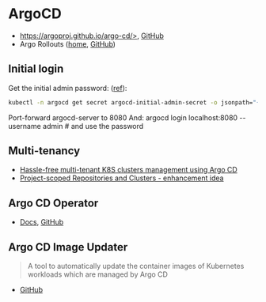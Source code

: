 # ArgoCD

* https://argoproj.github.io/argo-cd/>, [GitHub](https://github.com/argoproj/argo-cd/)
* Argo Rollouts ([home](https://argoproj.github.io/argo-rollouts/), [GitHub](https://github.com/argoproj/argo-rollouts))

## Initial login

Get the initial admin password: ([ref](https://argoproj.github.io/argo-cd/getting_started/#4-login-using-the-cli)):
```bash
kubectl -n argocd get secret argocd-initial-admin-secret -o jsonpath="{.data.password}" | base64 -d
```

Port-forward argocd-server to 8080
And: argocd login localhost:8080 --username admin # and use the password

## Multi-tenancy

* [Hassle-free multi-tenant K8S clusters management using Argo CD](https://blog.argoproj.io/hassle-free-multi-tenant-k8s-clusters-management-using-argo-cd-7dd35619046a)
* [Project-scoped Repositories and Clusters - enhancement idea](https://github.com/argoproj/argo-cd/blob/master/docs/proposals/project-repos-and-clusters.md)

## Argo CD Operator

* [Docs](https://argocd-operator.readthedocs.io/en/latest/), [GitHub](https://github.com/argoproj-labs/argocd-operator/)

## Argo CD Image Updater

> A tool to automatically update the container images of Kubernetes workloads which are managed by Argo CD

* [GitHub](https://github.com/argoproj-labs/argocd-image-updater)
